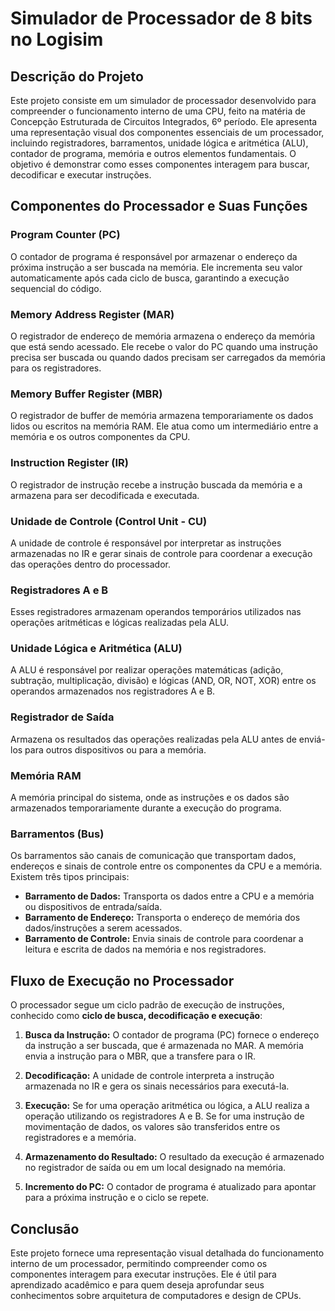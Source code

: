# Simulador de Processador de 8 bits no Logisim

## Descrição do Projeto
Este projeto consiste em um simulador de processador desenvolvido para compreender o funcionamento interno de uma CPU, feito na matéria de Concepção Estruturada de Circuitos Integrados, 6º período. Ele apresenta uma representação visual dos componentes essenciais de um processador, incluindo registradores, barramentos, unidade lógica e aritmética (ALU), contador de programa, memória e outros elementos fundamentais. O objetivo é demonstrar como esses componentes interagem para buscar, decodificar e executar instruções.

## Componentes do Processador e Suas Funções

### **Program Counter (PC)**
O contador de programa é responsável por armazenar o endereço da próxima instrução a ser buscada na memória. Ele incrementa seu valor automaticamente após cada ciclo de busca, garantindo a execução sequencial do código.

### **Memory Address Register (MAR)**
O registrador de endereço de memória armazena o endereço da memória que está sendo acessado. Ele recebe o valor do PC quando uma instrução precisa ser buscada ou quando dados precisam ser carregados da memória para os registradores.

### **Memory Buffer Register (MBR)**
O registrador de buffer de memória armazena temporariamente os dados lidos ou escritos na memória RAM. Ele atua como um intermediário entre a memória e os outros componentes da CPU.

### **Instruction Register (IR)**
O registrador de instrução recebe a instrução buscada da memória e a armazena para ser decodificada e executada.

### **Unidade de Controle (Control Unit - CU)**
A unidade de controle é responsável por interpretar as instruções armazenadas no IR e gerar sinais de controle para coordenar a execução das operações dentro do processador.

### **Registradores A e B**
Esses registradores armazenam operandos temporários utilizados nas operações aritméticas e lógicas realizadas pela ALU.

### **Unidade Lógica e Aritmética (ALU)**
A ALU é responsável por realizar operações matemáticas (adição, subtração, multiplicação, divisão) e lógicas (AND, OR, NOT, XOR) entre os operandos armazenados nos registradores A e B.

### **Registrador de Saída**
Armazena os resultados das operações realizadas pela ALU antes de enviá-los para outros dispositivos ou para a memória.

### **Memória RAM**
A memória principal do sistema, onde as instruções e os dados são armazenados temporariamente durante a execução do programa.

### **Barramentos (Bus)**
Os barramentos são canais de comunicação que transportam dados, endereços e sinais de controle entre os componentes da CPU e a memória. Existem três tipos principais:
- **Barramento de Dados:** Transporta os dados entre a CPU e a memória ou dispositivos de entrada/saída.
- **Barramento de Endereço:** Transporta o endereço de memória dos dados/instruções a serem acessados.
- **Barramento de Controle:** Envia sinais de controle para coordenar a leitura e escrita de dados na memória e nos registradores.

## Fluxo de Execução no Processador
O processador segue um ciclo padrão de execução de instruções, conhecido como **ciclo de busca, decodificação e execução**:

1. **Busca da Instrução:** O contador de programa (PC) fornece o endereço da instrução a ser buscada, que é armazenada no MAR. A memória envia a instrução para o MBR, que a transfere para o IR.

2. **Decodificação:** A unidade de controle interpreta a instrução armazenada no IR e gera os sinais necessários para executá-la.

3. **Execução:** Se for uma operação aritmética ou lógica, a ALU realiza a operação utilizando os registradores A e B. Se for uma instrução de movimentação de dados, os valores são transferidos entre os registradores e a memória.

4. **Armazenamento do Resultado:** O resultado da execução é armazenado no registrador de saída ou em um local designado na memória.

5. **Incremento do PC:** O contador de programa é atualizado para apontar para a próxima instrução e o ciclo se repete.

## Conclusão
Este projeto fornece uma representação visual detalhada do funcionamento interno de um processador, permitindo compreender como os componentes interagem para executar instruções. Ele é útil para aprendizado acadêmico e para quem deseja aprofundar seus conhecimentos sobre arquitetura de computadores e design de CPUs.

